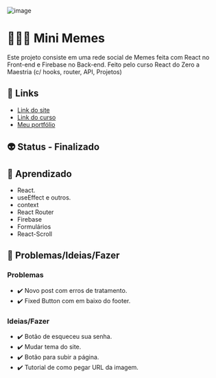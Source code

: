 ![image](https://user-images.githubusercontent.com/88604193/228046324-876d2ae6-3730-4967-bf3a-22a16709058a.png)
<h1>👩🏽‍💻 Mini Memes</h1>
<p>Este projeto consiste em uma rede social de Memes feita com React no Front-end e Firebase no Back-end. Feito pelo curso React do Zero a Maestria (c/ hooks, router, API, Projetos)</p>
<h2>🎯 Links</h2>
<ul>
  <li>
    <a href="https://nossarede.netlify.app" target="_blank">Link do site</a>
  </li>
  <li>
    <a href="https://www.udemy.com/share/106ezS3@yy2hCdMUGz87RDoySH2BOS60Gpa2vkXQG_MzO4gK9McxYY7vSD-YYgJI9B09QaITqw==/" target="_blank">Link do curso</a>
  </li>
  <li>
    <a href="https://sabrinaalvesbrito.com.br" target="_blank">Meu portfólio</a>
  </li>
</ul>
<h2>👽 Status - Finalizado</h2>
<h2>🧐 Aprendizado</h2>
<ul>
  <li>React.</li>
  <li>useEffect e outros.</li>
  <li>context</li>
  <li>React Router</li>
  <li>Firebase</li>
  <li>Formulários</li>
  <li>React-Scroll</li>
</ul>
<h2>👀 Problemas/Ideias/Fazer</h2>
<h3>Problemas</h3>
<ul>
  <li>✔️ Novo post com erros de tratamento.</li>
  <li>✔️ Fixed Button com em baixo do footer.</li>
</ul>
<h3>Ideias/Fazer</h3>
<ul>
  <li>✔️ Botão de esqueceu sua senha.</li>
  <li>✔️ Mudar tema do site.</li>
  <li>✔️ Botão para subir a página.</li>
  <li>✔️ Tutorial de como pegar URL da imagem.</li>
</ul>
<!-- ❌ ✔️ 🕐 -->
